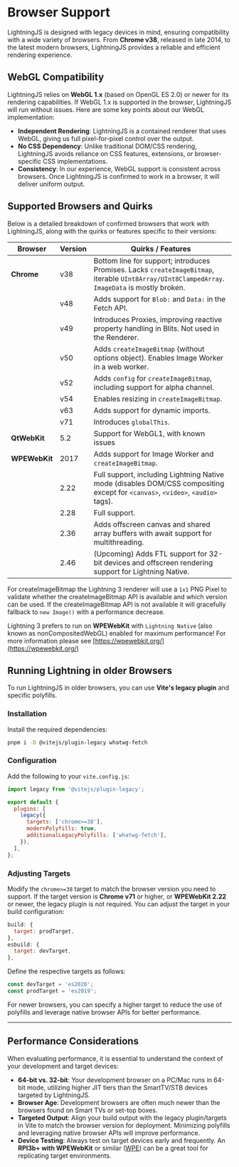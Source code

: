# Browser Support

LightningJS is designed with legacy devices in mind, ensuring compatibility with a wide variety of browsers. From **Chrome v38**, released in late 2014, to the latest modern browsers, LightningJS provides a reliable and efficient rendering experience.

## WebGL Compatibility

LightningJS relies on **WebGL 1.x** (based on OpenGL ES 2.0) or newer for its rendering capabilities. If WebGL 1.x is supported in the browser, LightningJS will run without issues. Here are some key points about our WebGL implementation:

- **Independent Rendering**: LightningJS is a contained renderer that uses WebGL, giving us full pixel-for-pixel control over the output.
- **No CSS Dependency**: Unlike traditional DOM/CSS rendering, LightningJS avoids reliance on CSS features, extensions, or browser-specific CSS implementations.
- **Consistency**: In our experience, WebGL support is consistent across browsers. Once LightningJS is confirmed to work in a browser, it will deliver uniform output.

## Supported Browsers and Quirks

Below is a detailed breakdown of confirmed browsers that work with LightningJS, along with the quirks or features specific to their versions:

| **Browser**   | **Version** | **Quirks / Features**                                                                                                                           |
| ------------- | ----------- | ----------------------------------------------------------------------------------------------------------------------------------------------- |
| **Chrome**    | v38         | Bottom line for support; introduces Promises. Lacks `createImageBitmap`, iterable `UInt8Array/UInt8ClampedArray`. `ImageData` is mostly broken. |
|               | v48         | Adds support for `Blob:` and `Data:` in the Fetch API.                                                                                          |
|               | v49         | Introduces Proxies, improving reactive property handling in Blits. Not used in the Renderer.                                                    |
|               | v50         | Adds `createImageBitmap` (without options object). Enables Image Worker in a web worker.                                                        |
|               | v52         | Adds `config` for `createImageBitmap`, including support for alpha channel.                                                                     |
|               | v54         | Enables resizing in `createImageBitmap`.                                                                                                        |
|               | v63         | Adds support for dynamic imports.                                                                                                               |
|               | v71         | Introduces `globalThis`.                                                                                                                        |
| **QtWebKit**  | 5.2         | Support for WebGL1, with known issues                                                                                                           |
| **WPEWebKit** | 2017        | Adds support for Image Worker and `createImageBitmap`.                                                                                          |
|               | 2.22        | Full support, including Lightning Native mode (disables DOM/CSS compositing except for `<canvas>`, `<video>`, `<audio>` tags).                  |
|               | 2.28        | Full support.                                                                                                                                   |
|               | 2.36        | Adds offscreen canvas and shared array buffers with await support for multithreading.                                                           |
|               | 2.46        | (Upcoming) Adds FTL support for 32-bit devices and offscreen rendering support for Lightning Native.                                            |

For createImageBitmap the Lightning 3 renderer will use a `1x1` PNG Pixel to validate whether the createImageBitmap API is available and which version can be used.
If the createImageBitmap API is not available it will gracefully fallback to `new Image()` with a performance decrease.

Lightning 3 prefers to run on **WPEWebKit** with `Lightning Native` (also known as nonCompositedWebGL) enabled for maximum performance!
For more information please see [https://wpewebkit.org/](https://wpewebkit.org/)

## Running Lightning in older Browsers

To run LightningJS in older browsers, you can use **Vite's legacy plugin** and specific polyfills.

### Installation

Install the required dependencies:

```bash
pnpm i -D @vitejs/plugin-legacy whatwg-fetch
```

### Configuration

Add the following to your `vite.config.js`:

```javascript
import legacy from '@vitejs/plugin-legacy';

export default {
  plugins: [
    legacy({
      targets: ['chrome>=38'],
      modernPolyfills: true,
      additionalLegacyPolyfills: ['whatwg-fetch'],
    }),
  ],
};
```

### Adjusting Targets

Modify the `chrome>=38` target to match the browser version you need to support. If the target version is **Chrome v71** or higher, or **WPEWebKit 2.22** or newer, the legacy plugin is not required. You can adjust the target in your build configuration:

```javascript
build: {
  target: prodTarget,
},
esbuild: {
  target: devTarget,
},
```

Define the respective targets as follows:

```javascript
const devTarget = 'es2020';
const prodTarget = 'es2019';
```

For newer browsers, you can specify a higher target to reduce the use of polyfills and leverage native browser APIs for better performance.

---

## Performance Considerations

When evaluating performance, it is essential to understand the context of your development and target devices:

- **64-bit vs. 32-bit**: Your development browser on a PC/Mac runs in 64-bit mode, utilizing higher JIT tiers than the SmartTV/STB devices targeted by LightningJS.
- **Browser Age**: Development browsers are often much newer than the browsers found on Smart TVs or set-top boxes.
- **Targeted Output**: Align your build output with the legacy plugin/targets in Vite to match the browser version for deployment. Minimizing polyfills and leveraging native browser APIs will improve performance.
- **Device Testing**: Always test on target devices early and frequently. An **RPI3b+ with WPEWebKit** or similar ([WPE](https://github.com/webplatformforembedded/buildroot)) can be a great tool for replicating target environments.
